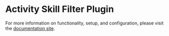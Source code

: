 # Activity Skill Filter Plugin

For more information on functionality, setup, and configuration, please visit the [documentation site](https://flex-project-template-docs-2618-dev.twil.io/Feature%20Library/overview).
